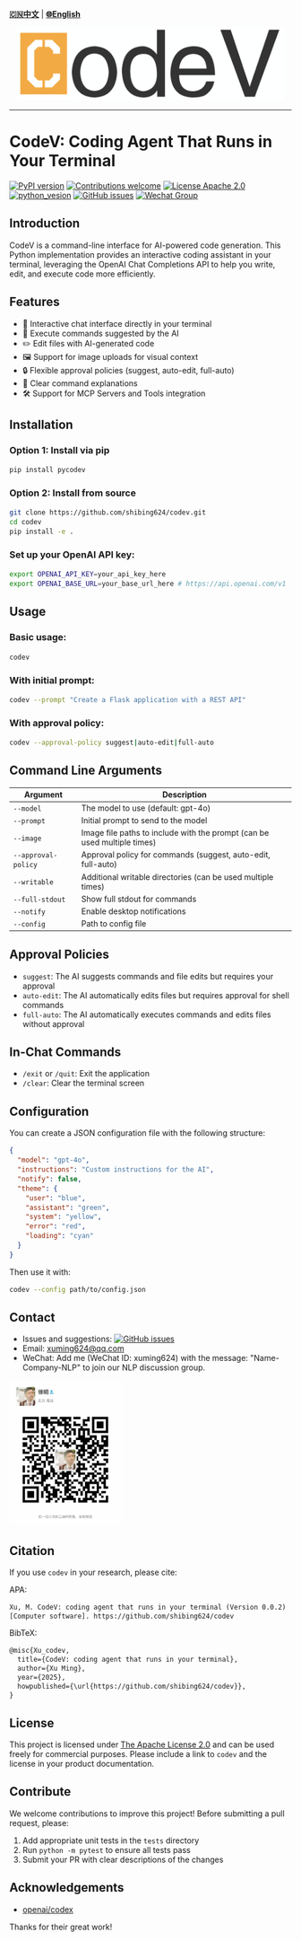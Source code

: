 [**🇨🇳中文**](https://github.com/shibing624/codev/blob/main/README.md) | [**🌐English**](https://github.com/shibing624/codev/blob/main/README_EN.md)

<div align="center">
  <a href="https://github.com/shibing624/codev">
    <img src="https://github.com/shibing624/codev/blob/main/docs/codev-logo.png" height="130" alt="Logo">
  </a>
</div>

-----------------

# CodeV: Coding Agent That Runs in Your Terminal
[![PyPI version](https://badge.fury.io/py/pycodev.svg)](https://badge.fury.io/py/pycodev)
[![Contributions welcome](https://img.shields.io/badge/contributions-welcome-brightgreen.svg)](CONTRIBUTING.md)
[![License Apache 2.0](https://img.shields.io/badge/license-Apache%202.0-blue.svg)](LICENSE)
[![python_vesion](https://img.shields.io/badge/Python-3.8%2B-green.svg)](requirements.txt)
[![GitHub issues](https://img.shields.io/github/issues/shibing624/codev.svg)](https://github.com/shibing624/codev/issues)
[![Wechat Group](https://img.shields.io/badge/wechat-group-green.svg?logo=wechat)](#Contact)

## Introduction

CodeV is a command-line interface for AI-powered code generation. This Python implementation provides an interactive coding assistant in your terminal, leveraging the OpenAI Chat Completions API to help you write, edit, and execute code more efficiently.

## Features

- 💬 Interactive chat interface directly in your terminal
- 🚀 Execute commands suggested by the AI
- ✏️ Edit files with AI-generated code
- 🖼️ Support for image uploads for visual context
- 🔒 Flexible approval policies (suggest, auto-edit, full-auto)
- 📝 Clear command explanations
- 🛠️ Support for MCP Servers and Tools integration

## Installation

### Option 1: Install via pip
```bash
pip install pycodev
```

### Option 2: Install from source
```bash
git clone https://github.com/shibing624/codev.git
cd codev
pip install -e .
```

### Set up your OpenAI API key:
```bash
export OPENAI_API_KEY=your_api_key_here
export OPENAI_BASE_URL=your_base_url_here # https://api.openai.com/v1
```

## Usage

### Basic usage:
```bash
codev
```

### With initial prompt:
```bash
codev --prompt "Create a Flask application with a REST API"
```

### With approval policy:
```bash
codev --approval-policy suggest|auto-edit|full-auto
```

## Command Line Arguments

| Argument | Description |
|----------|-------------|
| `--model` | The model to use (default: gpt-4o) |
| `--prompt` | Initial prompt to send to the model |
| `--image` | Image file paths to include with the prompt (can be used multiple times) |
| `--approval-policy` | Approval policy for commands (suggest, auto-edit, full-auto) |
| `--writable` | Additional writable directories (can be used multiple times) |
| `--full-stdout` | Show full stdout for commands |
| `--notify` | Enable desktop notifications |
| `--config` | Path to config file |

## Approval Policies

- `suggest`: The AI suggests commands and file edits but requires your approval
- `auto-edit`: The AI automatically edits files but requires approval for shell commands
- `full-auto`: The AI automatically executes commands and edits files without approval

## In-Chat Commands

- `/exit` or `/quit`: Exit the application
- `/clear`: Clear the terminal screen

## Configuration

You can create a JSON configuration file with the following structure:

```json
{
  "model": "gpt-4o",
  "instructions": "Custom instructions for the AI",
  "notify": false,
  "theme": {
    "user": "blue",
    "assistant": "green",
    "system": "yellow",
    "error": "red",
    "loading": "cyan"
  }
}
```

Then use it with:
```bash
codev --config path/to/config.json
```

## Contact

- Issues and suggestions: [![GitHub issues](https://img.shields.io/github/issues/shibing624/codev.svg)](https://github.com/shibing624/codev/issues)
- Email: xuming624@qq.com
- WeChat: Add me (WeChat ID: xuming624) with the message: "Name-Company-NLP" to join our NLP discussion group.

<img src="https://github.com/shibing624/codev/blob/main/docs/wechat.jpeg" width="200" />

## Citation

If you use `codev` in your research, please cite:

APA:
```
Xu, M. CodeV: coding agent that runs in your terminal (Version 0.0.2) [Computer software]. https://github.com/shibing624/codev
```

BibTeX:
```
@misc{Xu_codev,
  title={CodeV: coding agent that runs in your terminal},
  author={Xu Ming},
  year={2025},
  howpublished={\url{https://github.com/shibing624/codev}},
}
```

## License

This project is licensed under [The Apache License 2.0](/LICENSE) and can be used freely for commercial purposes. Please include a link to `codev` and the license in your product documentation.

## Contribute

We welcome contributions to improve this project! Before submitting a pull request, please:

1. Add appropriate unit tests in the `tests` directory
2. Run `python -m pytest` to ensure all tests pass
3. Submit your PR with clear descriptions of the changes

## Acknowledgements

- [openai/codex](https://github.com/openai/codex)

Thanks for their great work!
